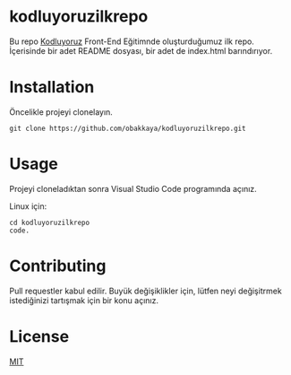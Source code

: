 # kodluyoruzilkrepo

Bu repo [Kodluyoruz](https://www.kodluyoruz.org/) Front-End Eğitimnde oluşturduğumuz ilk repo. İçerisinde bir adet README dosyası, bir adet de index.html barındırıyor.

# Installation
Öncelikle projeyi clonelayın.
````
git clone https://github.com/obakkaya/kodluyoruzilkrepo.git
````

# Usage
Projeyi cloneladıktan sonra Visual Studio Code programında açınız.

Linux için:
````
cd kodluyoruzilkrepo
code.
````

# Contributing
Pull requestler kabul edilir. Buyük değişiklikler için, lütfen neyi değişitrmek istediğinizi tartışmak için bir konu açınız.

# License
[MIT]()